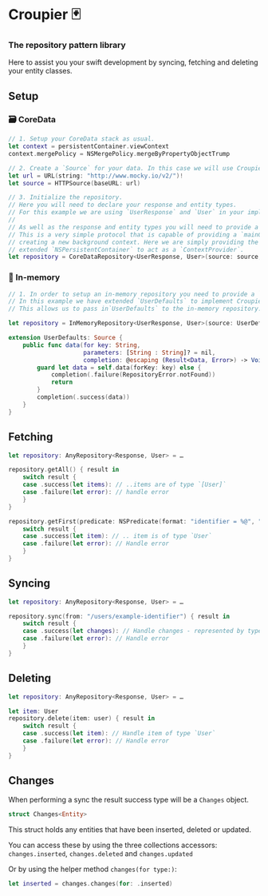 #  Croupier 🃏

### The repository pattern library
Here to assist you your swift development by syncing, fetching and deleting your entity classes.

## Setup

### 🗃 CoreData
```swift
// 1. Setup your CoreData stack as usual.
let context = persistentContainer.viewContext
context.mergePolicy = NSMergePolicy.mergeByPropertyObjectTrump

// 2. Create a `Source` for your data. In this case we will use Croupier's `HTTPSource`.
let url = URL(string: "http://www.mocky.io/v2/")!
let source = HTTPSource(baseURL: url)

// 3. Initialize the repository.
// Here you will need to declare your response and entity types.
// For this example we are using `UserResponse` and `User` in your implementation these might be different.
//
// As well as the response and entity types you will need to provide a `ContextProvider`.
// This is a very simple protocol that is capable of providing a `mainContext` as well as
// creating a new background context. Here we are simply providing the persistentContainer as we have
// extended `NSPersistentContainer` to act as a `ContextProvider`.
let repository = CoreDataRepository<UserResponse, User>(source: source, contextProvider: persistentContainer)
```

### 📱 In-memory
```swift
// 1. In order to setup an in-memory repository you need to provide a `Source`.
// In this example we have extended `UserDefaults` to implement Croupier's `Source` protocol.
// This allows us to pass in`UserDefaults` to the in-memory repository.

let repository = InMemoryRepository<UserResponse, User>(source: UserDefaults.standard)

extension UserDefaults: Source {
    public func data(for key: String,
                     parameters: [String : String]? = nil,
                     completion: @escaping (Result<Data, Error>) -> Void) {
        guard let data = self.data(forKey: key) else {
            completion(.failure(RepositoryError.notFound))
            return
        }
        completion(.success(data))
    }
}
```

## Fetching
```swift
let repository: AnyRepository<Response, User> = …

repository.getAll() { result in
    switch result {
    case .success(let items): // ..items are of type `[User]`
    case .failure(let error): // handle error
    }
}

repository.getFirst(predicate: NSPredicate(format: "identifier = %@", "3y7oef0fef")) { result in
    switch result {
    case .success(let item): // .. item is of type `User`
    case .failure(let error): // Handle error
    }
}
```

## Syncing
```swift
let repository: AnyRepository<Response, User> = …

repository.sync(from: "/users/example-identifier") { result in
    switch result {
    case .success(let changes): // Handle changes - represented by type `Changes<User>`
    case .failure(let error): // Handle error
    }
}
```

## Deleting
```swift
let repository: AnyRepository<Response, User> = …

let item: User
repository.delete(item: user) { result in
    switch result {
    case .success(let item): // Handle item of type `User`
    case .failure(let error): // Handle error
    }
}
```

## Changes

When performing a sync the result success type will be a `Changes` object.
```swift
struct Changes<Entity>
```
This struct holds any entities that have been inserted, deleted or updated.

You can access these by using the three collections accessors: `changes.inserted`, `changes.deleted` and  `changes.updated`

Or by using the helper method `changes(for type:)`:
```swift
let inserted = changes.changes(for: .inserted)
```
